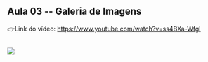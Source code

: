 ## Aula 03 -- Galeria de Imagens

👉Link do vídeo: https://www.youtube.com/watch?v=ss4BXa-WfgI
##

<img src="https://giphy.com/gifs/M7XWYFvV2DiKEeYZAx" />

